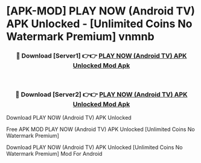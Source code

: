 # [APK-MOD] PLAY NOW (Android TV) APK Unlocked - [Unlimited Coins No Watermark Premium] vnmnb



<div align="center">
<h3>🔴 Download [Server1] 👉👉 <a href="https://momento.my/?title=PLAY_NOW_(Android_TV)_APK_Unlocked">PLAY NOW (Android TV) APK Unlocked Mod Apk</a></h3><br>

<h3>🔴 Download [Server2] 👉👉 <a href="https://momento.my/?title=PLAY_NOW_(Android_TV)_APK_Unlocked">PLAY NOW (Android TV) APK Unlocked Mod Apk</a></h3>
</div>



Download PLAY NOW (Android TV) APK Unlocked 

Free APK MOD PLAY NOW (Android TV) APK Unlocked [Unlimited Coins No Watermark Premium]

Download PLAY NOW (Android TV) APK Unlocked [Unlimited Coins No Watermark Premium] Mod For Android
